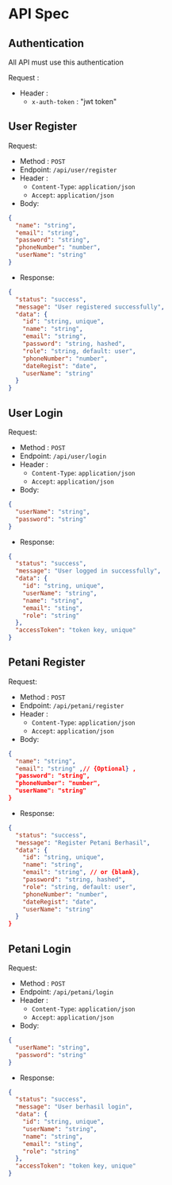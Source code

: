 # API Spec

## Authentication

All API must use this authentication

Request :

- Header :
  - `x-auth-token` : "jwt token"

## User Register

Request:

- Method : `POST`
- Endpoint: `/api/user/register`
- Header :
  - `Content-Type`: `application/json`
  - `Accept`: `application/json`
- Body:

```json
{
  "name": "string",
  "email": "string",
  "password": "string",
  "phoneNumber": "number",
  "userName": "string"
}
```

- Response:

```json
{
  "status": "success",
  "message": "User registered successfully",
  "data": {
    "id": "string, unique",
    "name": "string",
    "email": "string",
    "password": "string, hashed",
    "role": "string, default: user",
    "phoneNumber": "number",
    "dateRegist": "date",
    "userName": "string"
  }
}
```

## User Login

Request:

- Method : `POST`
- Endpoint: `/api/user/login`
- Header :
  - `Content-Type`: `application/json`
  - `Accept`: `application/json`
- Body:

```json
{
  "userName": "string",
  "password": "string"
}
```

- Response:

```json
{
  "status": "success",
  "message": "User logged in successfully",
  "data": {
    "id": "string, unique",
    "userName": "string",
    "name": "string",
    "email": "sting",
    "role": "string"
  },
  "accessToken": "token key, unique"
}
```
## Petani Register

Request:

- Method : `POST`
- Endpoint: `/api/petani/register`
- Header :
  - `Content-Type`: `application/json`
  - `Accept`: `application/json`
- Body:

```json
{
  "name": "string",
  "email": "string" ,// {Optional} ,
  "password": "string",
  "phoneNumber": "number",
  "userName": "string"
}
```

- Response:

```json
{
  "status": "success",
  "message": "Register Petani Berhasil",
  "data": {
    "id": "string, unique",
    "name": "string",
    "email": "string", // or {blank},
    "password": "string, hashed",
    "role": "string, default: user",
    "phoneNumber": "number",
    "dateRegist": "date",
    "userName": "string"
  }
}
```

## Petani Login

Request:

- Method : `POST`
- Endpoint: `/api/petani/login`
- Header :
  - `Content-Type`: `application/json`
  - `Accept`: `application/json`
- Body:

```json
{
  "userName": "string",
  "password": "string"
}
```

- Response:

```json
{
  "status": "success",
  "message": "User berhasil login",
  "data": {
    "id": "string, unique",
    "userName": "string",
    "name": "string",
    "email": "sting",
    "role": "string"
  },
  "accessToken": "token key, unique"
}
```
